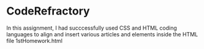 # CodeRefractory
In this assignment, I had succcessfully used CSS and HTML coding languages to align and insert various articles and elements inside the HTML file 1stHomework.html
